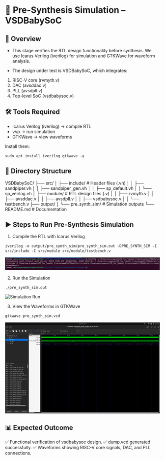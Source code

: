 # 🧪 Pre-Synthesis Simulation – VSDBabySoC

## 📖 Overview

- This stage verifies the RTL design functionality before synthesis.
We use Icarus Verilog (iverilog) for simulation and GTKWave for waveform analysis.

- The design under test is VSDBabySoC, which integrates:
1. RISC-V core (rvmyth.v)
2. DAC (avsddac.v)
3. PLL (avsdpll.v)
4. Top-level SoC (vsdbabysoc.v)

## 🛠️ Tools Required

- Icarus Verilog (iverilog) → compile RTL
- vvp → run simulation
- GTKWave → view waveforms

Install them:

```
sudo apt install iverilog gtkwave -y
```

## 📂 Directory Structure

VSDBabySoC/
├── src/
│   ├── include/                # Header files (.vh)
│   │   ├── sandpiper.vh
│   │   ├── sandpiper_gen.vh
│   │   ├── sp_default.vh
│   │   └── sp_verilog.vh
│   ├── module/                 # RTL design files (.v)
│   │   ├── rvmyth.v
│   │   ├── avsddac.v
│   │   ├── avsdpll.v
│   │   ├── vsdbabysoc.v
│   │   └── testbench.v
├── output/
│   └── pre_synth_sim/          # Simulation outputs
└── README.md                   # Documentation

## ▶️ Steps to Run Pre-Synthesis Simulation

1. Compile the RTL with Icarus Verilog
```
iverilog -o output/pre_synth_sim/pre_synth_sim.out -DPRE_SYNTH_SIM -I src/include -I src/module src/module/testbench.v
```

![Compilation of Screenshots](screenshots/compile.png)


2. Run the Simulation
```
./pre_synth_sim.out 
```

![Simulation Run](screenshots/simulation.png)


3. View the Waveforms in GTKWave
```
gtkwave pre_synth_sim.vcd
```

![GTKWave Waveform](screenshots/pre_synth_wf.png)


## 📊 Expected Outcome

  ✅ Functional verification of vsdbabysoc design.
  ✅ dump.vcd generated successfully.
  ✅ Waveforms showing RISC-V core signals, DAC, and PLL connections.
